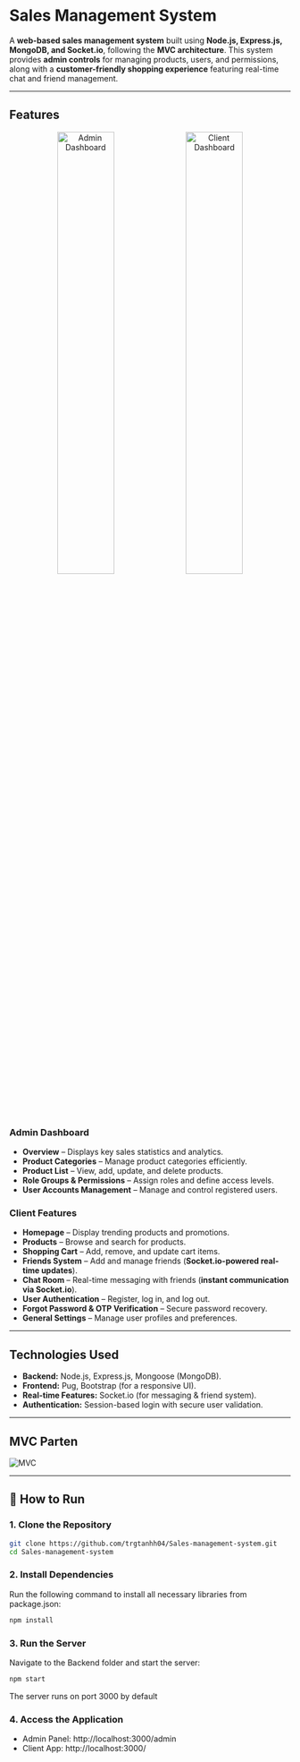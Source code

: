 # Sales Management System  

A **web-based sales management system** built using **Node.js, Express.js, MongoDB, and Socket.io**, following the **MVC architecture**. This system provides **admin controls** for managing products, users, and permissions, along with a **customer-friendly shopping experience** featuring real-time chat and friend management.  

---

## Features  

<p align="center">
  <img src=https://github.com/trgtanhh04/Sales-management-system/blob/main/admin.png width="45%" alt="Admin Dashboard">
  <img src=https://github.com/trgtanhh04/Sales-management-system/blob/main/client.png width="45%" alt="Client Dashboard">
</p>


### **Admin Dashboard**  
- **Overview** – Displays key sales statistics and analytics.  
- **Product Categories** – Manage product categories efficiently.  
- **Product List** – View, add, update, and delete products.  
- **Role Groups & Permissions** – Assign roles and define access levels.  
- **User Accounts Management** – Manage and control registered users.  

### **Client Features**  
- **Homepage** – Display trending products and promotions.  
- **Products** – Browse and search for products.  
- **Shopping Cart** – Add, remove, and update cart items.  
- **Friends System** – Add and manage friends (**Socket.io-powered real-time updates**).  
- **Chat Room** – Real-time messaging with friends (**instant communication via Socket.io**).  
- **User Authentication** – Register, log in, and log out.  
- **Forgot Password & OTP Verification** – Secure password recovery.  
- **General Settings** – Manage user profiles and preferences.  

---

##  Technologies Used  
- **Backend:** Node.js, Express.js, Mongoose (MongoDB).  
- **Frontend:** Pug, Bootstrap (for a responsive UI).  
- **Real-time Features:** Socket.io (for messaging & friend system).  
- **Authentication:** Session-based login with secure user validation.  

---
## MVC Parten
![MVC](https://github.com/trgtanhh04/Sales-management-system/blob/main/mvc%20-%20Copy.png)

---

## 📌 How to Run  

### 1. **Clone the Repository**  
```bash
git clone https://github.com/trgtanhh04/Sales-management-system.git
cd Sales-management-system
```
### 2. Install Dependencies
Run the following command to install all necessary libraries from package.json:
```bash
npm install
```
### 3. Run the Server
Navigate to the Backend folder and start the server:
```bash
npm start
```
The server runs on port 3000 by default

### 4. Access the Application
- Admin Panel: http://localhost:3000/admin
- Client App: http://localhost:3000/
